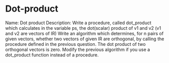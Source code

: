 # Dot-product
Name: Dot product Description: Write a procedure, called dot_product which calculates in the variable ps, the dot(scalar) product of v1 and v2 (v1 and v2 are vectors of IR) Write an algorithm which determines, for n pairs of given vectors, whether two vectors of given IR are orthogonal, by calling the procedure defined in the previous question. The dot product of two orthogonal vectors is zero. Modify the previous algorithm if you use a dot_product function instead of a procedure.
